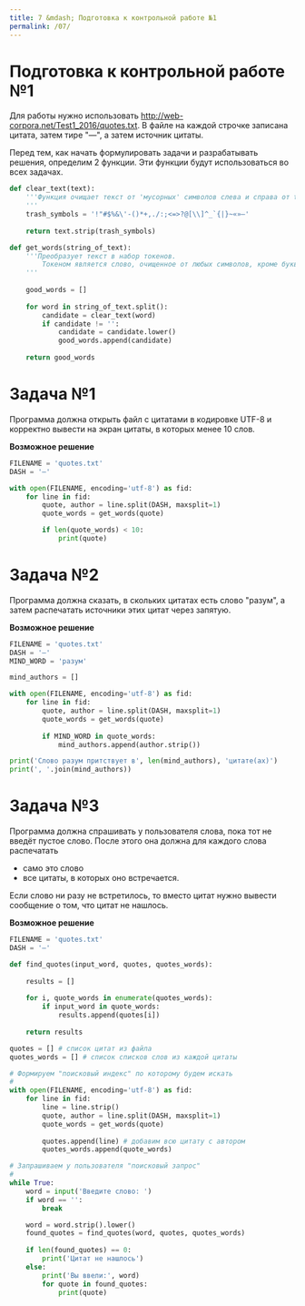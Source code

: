 ```yaml
---
title: 7 &mdash; Подготовка к контрольной работе №1
permalink: /07/
---
```


# Подготовка к контрольной работе №1

Для работы нужно использовать <http://web-corpora.net/Test1_2016/quotes.txt>. В файле на каждой строчке записана цитата, затем тире "—", а затем источник цитаты.

Перед тем, как начать формулировать задачи и разрабатывать решения, определим 2 функции. Эти функции будут использоваться во всех задачах.

```python
def clear_text(text):
    '''Функция очищает текст от 'мусорных' символов слева и справа от text
    '''
    trash_symbols = '!"#$%&\'-()*+,./:;<=>?@[\\]^_`{|}~«»—'
    
    return text.strip(trash_symbols)
```

```python
def get_words(string_of_text):
    '''Преобразует текст в набор токенов.
        Токеном является слово, очищенное от любых символов, кроме букв.
    '''
    
    good_words = []
    
    for word in string_of_text.split():
        candidate = clear_text(word)
        if candidate != '':
            candidate = candidate.lower()
            good_words.append(candidate)
    
    return good_words
```

# Задача №1

Программа должна открыть файл с цитатами в кодировке UTF-8 и корректно вывести на экран цитаты, в которых менее 10 слов.

**Возможное решение**

```python
FILENAME = 'quotes.txt'
DASH = '—'

with open(FILENAME, encoding='utf-8') as fid:
    for line in fid:
        quote, author = line.split(DASH, maxsplit=1)
        quote_words = get_words(quote)

        if len(quote_words) < 10:
            print(quote)
```

# Задача №2

Программа должна сказать, в скольких цитатах есть слово "разум", а затем распечатать источники этих цитат через запятую.

**Возможное решение**

```python
FILENAME = 'quotes.txt'
DASH = '—'
MIND_WORD = 'разум'

mind_authors = []

with open(FILENAME, encoding='utf-8') as fid:
    for line in fid:
        quote, author = line.split(DASH, maxsplit=1)
        quote_words = get_words(quote)
        
        if MIND_WORD in quote_words:
            mind_authors.append(author.strip())

print('Слово разум притствует в', len(mind_authors), 'цитате(ах)')
print(', '.join(mind_authors))
```

# Задача №3

Программа должна спрашивать у пользователя слова, пока тот не введёт пустое слово. После этого она должна для каждого слова распечатать

- само это слово
- все цитаты, в которых оно встречается.

Если слово ни разу не встретилось, то вместо цитат нужно вывести сообщение о том, что цитат не нашлось.

**Возможное решение**

```python
FILENAME = 'quotes.txt'
DASH = '—'

def find_quotes(input_word, quotes, quotes_words):
    
    results = []
    
    for i, quote_words in enumerate(quotes_words):
        if input_word in quote_words:
            results.append(quotes[i])
    
    return results

quotes = [] # список цитат из файла
quotes_words = [] # список списков слов из каждой цитаты

# Формируем "поисковый индекс" по которому будем искать
#
with open(FILENAME, encoding='utf-8') as fid:
    for line in fid:
        line = line.strip()
        quote, author = line.split(DASH, maxsplit=1)
        quote_words = get_words(quote)
        
        quotes.append(line) # добавим всю цитату с автором
        quotes_words.append(quote_words)

# Запрашиваем у пользователя "поисковый запрос"
#
while True:
    word = input('Введите слово: ')
    if word == '':
        break

    word = word.strip().lower()
    found_quotes = find_quotes(word, quotes, quotes_words)
    
    if len(found_quotes) == 0:
        print('Цитат не нашлось')
    else:
        print('Вы ввели:', word)
        for quote in found_quotes:
            print(quote)
```
